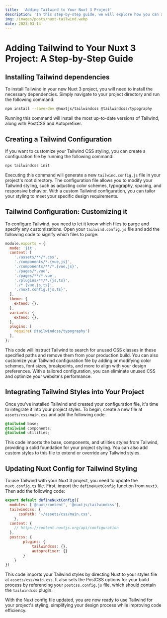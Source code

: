 ```yaml
---
title:  'Adding Tailwind to Your Nuxt 3 Project'
description: 'In this step-by-step guide, we will explore how you can add Tailwind to your Nuxt 3 project and achieve efficient and effective styling with ease. From installing Tailwind and creating a configuration file to integrating it into your project styles.'
img: /images/posts/nuxt-tailwind.webp
date: 2023-03-14
---
```

# Adding Tailwind to Your Nuxt 3 Project: A Step-by-Step Guide

## Installing Tailwind dependencies

To install Tailwind in your new Nuxt 3 project, you will need to install the necessary dependencies. Simply navigate to your project directory and run the following command:

``` bash
npm install --save-dev @nuxtjs/tailwindcss @tailwindcss/typography
```
Running this command will install the most up-to-date versions of Tailwind, along with PostCSS and Autoprefixer.

## Creating a Tailwind Configuration

If you want to customize your Tailwind CSS styling, you can create a configuration file by running the following command:

```bash
npx tailwindcss init
```

Executing this command will generate a new `tailwind.config.js` file in your project's root directory. The configuration file allows you to modify your Tailwind styling, such as adjusting color schemes, typography, spacing, and responsive behavior. With a custom Tailwind configuration, you can tailor your styling to meet your specific design requirements.

## Tailwind Configuration: Customizing it

To configure Tailwind, you need to let it know which files to purge and specify any customizations. Open your `tailwind.config.js` file and add the following code to signify which files to purge:

```js
module.exports = {
  mode: 'jit',
  content: [
    './assets/**/*.css',
    './components/*.{vue,js}',
    './components/**/*.{vue,js}',
    './pages/*.vue',
    './pages/**/*.vue',
    './plugins/**/*.{js,ts}',
    './*.{vue,js,ts}',
    './nuxt.config.{js,ts}',
  ],
  theme: {
    extend: {},
  },
  variants: {
    extend: {},
  },
  plugins: [
    require('@tailwindcss/typography')
  ],
};
```

This code will instruct Tailwind to search for unused CSS classes in these specified paths and remove them from your production build. You can also customize your Tailwind configuration file by adding or modifying color schemes, font sizes, breakpoints, and more to align with your design preferences. With a tailored configuration, you can eliminate unused CSS and optimize your website's performance.

## Integrating Tailwind Styles into Your Project

Once you've installed Tailwind and created your configuration file, it's time to integrate it into your project styles. To begin, create a new file at `assets/css/main.css` and add the following code:

```css
@tailwind base;
@tailwind components;
@tailwind utilities;
```

This code imports the base, components, and utilities styles from Tailwind, providing a solid foundation for your project styling. You can also add custom styles to this file to extend or override any Tailwind styles.

## Updating Nuxt Config for Tailwind Styling

To use Tailwind with your Nuxt 3 project, you need to update the `nuxt.config.ts` file. First, import the `defineNuxtConfig` function from `nuxt3`. Then add the following code:

```js
export default defineNuxtConfig({
  modules: ['@nuxt/content', '@nuxtjs/tailwindcss'],
  tailwindcss: {
      cssPath: '~/assets/css/main.css',
    },
  content: {
    // https://content.nuxtjs.org/api/configuration
  },
  postcss: {
        plugins: {
            tailwindcss: {},
            autoprefixer: {}
        }
    }
})
```

This code imports your Tailwind styles by directing Nuxt to your styles file at `assets/css/main.css`. It also sets the PostCSS options for your build process by referencing your `postcss.config.js` file, which should contain the `tailwindcss` plugin.

With the Nuxt config file updated, you are now ready to use Tailwind for your project's styling, simplifying your design process while improving code efficiency.